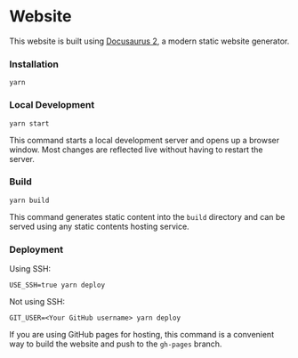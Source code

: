 # Website

This website is built using [Docusaurus 2](https://docusaurus.io/), a modern static website generator.

### Installation

```terminal
yarn
```

### Local Development

```terminal
yarn start
```

This command starts a local development server and opens up a browser window. Most changes are reflected live without having to restart the server.

### Build

```terminal
yarn build
```

This command generates static content into the `build` directory and can be served using any static contents hosting service.

### Deployment

Using SSH:

```terminal
USE_SSH=true yarn deploy
```

Not using SSH:

```terminal
GIT_USER=<Your GitHub username> yarn deploy
```

If you are using GitHub pages for hosting, this command is a convenient way to build the website and push to the `gh-pages` branch.
